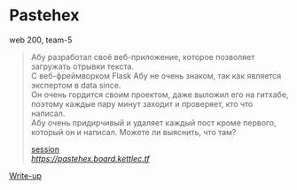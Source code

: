 # Pastehex

web 200, team-5

> Абу разработал своё веб-приложение, которое позволяет загружать отрывки текста.<br>С веб-фреймворком Flask Абу не очень знаком, так как является экспертом в data since.<br>Он очень гордится своим проектом, даже выложил его на гитхабе, поэтому каждые пару минут заходит и проверяет, кто что написал.<br>Абу очень придирчивый и удаляет каждый пост кроме первого, который он и написал. Можете ли выяснить, что там?
>
> [session](attachments/session)  
> *https://pastehex.board.kettlec.tf*

[Write-up](WRITEUP.md)